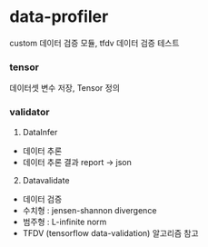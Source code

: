 # data-profiler

custom 데이터 검증 모듈, tfdv 데이터 검증 테스트

### tensor
데이터셋 변수 저장, Tensor 정의

### validator
1. DataInfer
  - 데이터 추론
  - 데이터 추론 결과 report -> json
2. Datavalidate
  - 데이터 검증
  - 수치형 : jensen-shannon divergence
  - 범주형 : L-infinite norm
  - TFDV (tensorflow data-validation) 알고리즘 참고
